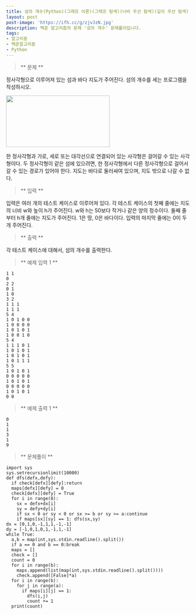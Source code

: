 ```yaml
---
title: 섬의 개수(Python)(그래프 이론)(그래프 탐색)(너비 우선 탐색)(깊이 우선 탐색)
layout: post
post-image: 'https://ifh.cc/g/zjvJzN.jpg'
description: 백준 알고리즘의 문제 '섬의 개수' 문제풀이입니다.
tags:
- 알고리즘
- 백준알고리즘
- Python
---
```



>** 문제 **

정사각형으로 이루어져 있는 섬과 바다 지도가 주어진다. 섬의 개수를 세는 프로그램을 작성하시오.

<img alt="" src="/upload/images/island.png" style="width: 283px; height: 141px;"/>

한 정사각형과 가로, 세로 또는 대각선으로 연결되어 있는 사각형은 걸어갈 수 있는 사각형이다.
두 정사각형이 같은 섬에 있으려면, 한 정사각형에서 다른 정사각형으로 걸어서 갈 수 있는 경로가 있어야 한다. 지도는 바다로 둘러싸여 있으며, 지도 밖으로 나갈 수 없다.

>** 입력 **

입력은 여러 개의 테스트 케이스로 이루어져 있다. 각 테스트 케이스의 첫째 줄에는 지도의 너비 w와 높이 h가 주어진다. w와 h는 50보다 작거나 같은 양의 정수이다.
둘째 줄부터 h개 줄에는 지도가 주어진다. 1은 땅, 0은 바다이다.
입력의 마지막 줄에는 0이 두 개 주어진다.

>** 출력 **

각 테스트 케이스에 대해서, 섬의 개수를 출력한다.

>** 예제 입력 1 **

	1 1
	0
	2 2
	0 1
	1 0
	3 2
	1 1 1
	1 1 1
	5 4
	1 0 1 0 0
	1 0 0 0 0
	1 0 1 0 1
	1 0 0 1 0
	5 4
	1 1 1 0 1
	1 0 1 0 1
	1 0 1 0 1
	1 0 1 1 1
	5 5
	1 0 1 0 1
	0 0 0 0 0
	1 0 1 0 1
	0 0 0 0 0
	1 0 1 0 1
	0 0

>** 예제 출력 1 **

	0
	1
	1
	3
	1
	9

>** 문제풀이 **

	import sys
	sys.setrecursionlimit(10000)
	def dfs(defx,defy):
	  if check[defx][defy]:return
	  maps[defx][defy] = 0
	  check[defx][defy] = True
	  for i in range(8):
	    sx = defx+dx[i]
	    sy = defy+dy[i]
	    if sx < 0 or sy < 0 or sx >= b or sy >= a:continue
	    if maps[sx][sy] == 1: dfs(sx,sy)
	dx = [0,1,0,-1,1,1,-1,-1]
	dy = [-1,0,1,0,1,-1,1,-1]
	while True:
	  a,b = map(int,sys.stdin.readline().split())
	  if a == 0 and b == 0:break
	  maps = []
	  check = []
	  count = 0
	  for i in range(b):
	    maps.append(list(map(int,sys.stdin.readline().split())))
	    check.append([False]*a)
	  for i in range(b):
	    for j in range(a):
	      if maps[i][j] == 1:
	        dfs(i,j)
	        count += 1
	  print(count)
